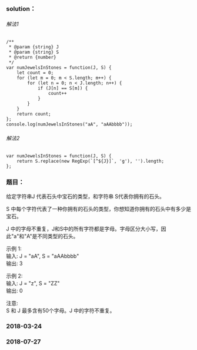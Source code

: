 ### solution：
###### 解法1
```
/**
 * @param {string} J
 * @param {string} S
 * @return {number}
 */
var numJewelsInStones = function(J, S) {
	let count = 0;
	for (let m = 0; m < S.length; m++) {
		for (let n = 0; n < J.length; n++) {
			if (J[n] == S[m]) {
				count++
			}
		}
	}
	return count;
};
console.log(numJewelsInStones("aA", "aAAbbbb"));
```
###### 解法2
```
var numJewelsInStones = function(J, S) {
    return S.replace(new RegExp(`[^${J}]`, 'g'), '').length;
};
```

### 题目：
 给定字符串J 代表石头中宝石的类型，和字符串 S代表你拥有的石头。<br>

 S 中每个字符代表了一种你拥有的石头的类型，你想知道你拥有的石头中有多少是宝石。<br>

J 中的字母不重复，J和S中的所有字符都是字母。字母区分大小写，因此"a"和"A"是不同类型的石头。

示例 1:<br>
输入: J = "aA", S = "aAAbbbb"<br>
输出: 3<br>
 
示例 2:<br>
输入: J = "z", S = "ZZ"<br>
输出: 0<br>

注意:<br>
S 和 J 最多含有50个字母。J 中的字符不重复。

### 2018-03-24
### 2018-07-27

<br><br><br><br><br><br>
<br><br><br><br><br><br>
<br><br><br><br><br><br>
